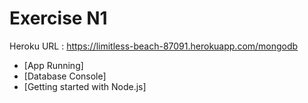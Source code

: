 # Exercise N1
Heroku URL : https://limitless-beach-87091.herokuapp.com/mongodb
* [App Running]
* [Database Console]
* [Getting started with Node.js]
